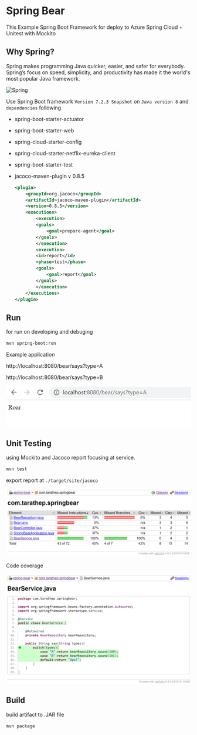 # Spring Bear

This Example Spring Boot Framework for deploy to Azure Spring Cloud + Unitest with Mockito

## Why Spring?

Spring makes programming Java quicker, easier, and safer for everybody. Spring’s focus on speed, simplicity, and productivity has made it the world's most popular Java framework.

<img src="https://spring.io/images/spring-logo-9146a4d3298760c2e7e49595184e1975.svg" alt="Spring" width="200px">

Use Spring Boot framework ``Version 7.2.3 Snapshot`` on ``Java version 8`` and ``dependencies`` following

- spring-boot-starter-actuator
- spring-boot-starter-web
- spring-cloud-starter-config
- spring-cloud-starter-netflix-eureka-client
- spring-boot-starter-test
- jacoco-maven-plugin v 0.8.5

    ```xml
    <plugin>
        <groupId>org.jacoco</groupId>
        <artifactId>jacoco-maven-plugin</artifactId>
        <version>0.8.5</version>
        <executions>
            <execution>
            <goals>
                <goal>prepare-agent</goal>
            </goals>
            </execution>
            <execution>
            <id>report</id>
            <phase>test</phase>
            <goals>
                <goal>report</goal>
            </goals>
            </execution>
        </executions>
    </plugin>
    ```

## Run

for run on developing and debuging

```bash
mvn spring-boot:run
```

Example application

http://localhost:8080/bear/says?type=A

http://localhost:8080/bear/says?type=B

![](./media/example-app.png)

## Unit Testing

using Mockito and Jacoco report focusing at service.

```bash
mvn test
```

export report at ```./target/site/jacoco```

![](./media/unittest-report.png)

Code coverage

![](./media/unittest-report-cov.png)

## Build

build artifact to .JAR file

```bash
mvn package
```
